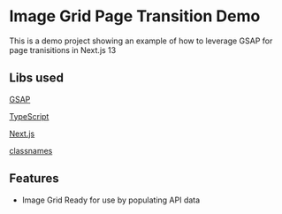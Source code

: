 
# Image Grid Page Transition Demo

This is a demo project showing an example of how to leverage GSAP
for page tranisitions in Next.js 13

## Libs used

[GSAP](https://https://gsap.com/)

[TypeScript](https://www.typescriptlang.org/)

[Next.js](https://nextjs.org/)

[classnames](https://www.npmjs.com/package/classnames)

## Features

- Image Grid Ready for use by populating API data
